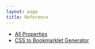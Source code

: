 ```yaml
---
layout: page
title: Reference
---
```


- [All Properties](properties.md)
- [CSS to Bookmarklet Generator](https://mcdlr.com/css-inject/)
